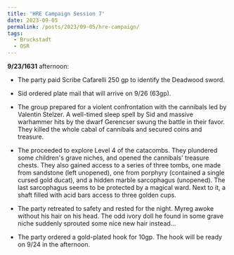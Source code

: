 ```yaml
---
title: 'HRE Campaign Session 7'
date: 2023-09-05
permalink: /posts/2023/09-05/hre-campaign/
tags:
  - Bruckstadt
  - OSR
---
```



**9/23/1631** afternoon:

 - The party paid Scribe Cafarelli 250 gp to identify the Deadwood sword.
 
 - Sid ordered plate mail that will arrive on 9/26 (63gp).
 
 - The group prepared for a violent confrontation with the cannibals led by Valentin Stelzer. A well-timed sleep spell by Sid and massive warhammer hits by the dwarf Gerencser swung the battle in their favor. They killed the whole cabal of cannibals and secured coins and treasure.
 
 - The proceeded to explore Level 4 of the catacombs. They plundered some children's grave niches, and opened the cannibals' treasure chests. They also gained access to a series of three tombs, one made from sandstone (left unopened), one from porphyry (contained a single cursed gold ducat), and a hidden marble sarcophagus (unopened). The last sarcophagus seems to be protected by a magical ward. Next to it, a shaft filled with acid bars access to three golden cups.
 
 - The party retreated to safety and rested for the night. Myreg awoke without his hair on his head. The odd ivory doll he found in some grave niche suddenly sprouted some nice new hair instead...
 
 - The party ordered a gold-plated hook for 10gp. The hook will be ready on 9/24 in the afternoon.

